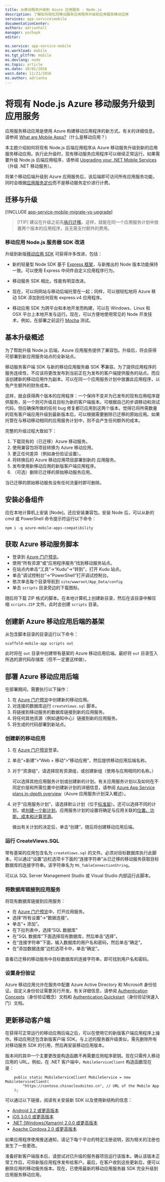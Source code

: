 ```yaml
---
title: 从移动服务升级到 Azure 应用服务 - Node.js
description: 了解如何轻松将移动服务应用程序升级到应用服务移动应用
services: app-service\mobile
documentationCenter: 
authors: adrianhall
manager: yochayk
editor: 

ms.service: app-service-mobile
ms.workload: mobile
ms.tgt_pltfrm: mobile
ms.devlang: node
ms.topic: article
ms.date: 10/01/2016
wacn.date: 11/21/2016
ms.author: adrianha
---
```


# 将现有 Node.js Azure 移动服务升级到应用服务

应用服务移动应用是使用 Azure 构建移动应用程序的新方式。有关的详细信息，请参阅 [What are Mobile Apps?]（什么是移动应用？）

本主题介绍如何将现有 Node.js 后端应用程序从 Azure 移动服务升级到新的应用服务移动应用。执行此升级时，现有移动服务应用程序可以继续正常运行。如果需要升级 Node.js 后端应用程序，请参阅 [Upgrading your .NET Mobile Services](./app-service-mobile-net-upgrading-from-mobile-services.md)（升级 .NET 移动服务）。

将某个移动后端升级到 Azure 应用服务后，该后端即可访问所有应用服务功能，同时会根据[应用服务定价]而不是移动服务定价进行计费。

## 迁移与升级

[!INCLUDE [app-service-mobile-migrate-vs-upgrade](../../includes/app-service-mobile-migrate-vs-upgrade.md)]

>[!TIP] 建议在升级之前先[执行迁移](./app-service-mobile-migrating-from-mobile-services.md)。这样，就能在同一个应用服务计划中放置两个版本的应用程序，且无需支付额外的费用。

### 移动应用 Node.js 服务器 SDK 改进

升级到新版[移动应用 SDK](https://www.npmjs.com/package/azure-mobile-apps) 可获得许多改进，包括：

- 新的轻量型 Node SDK 基于 [Express 框架](http://expressjs.com/en/index.html)，与新推出的 Node 版本功能保持一致。可以使用 Express 中间件自定义应用程序行为。

- 移动服务 SDK 相比，性能有明显改进。

- 现在，可以将网站与移动后端托管在一起；同样，可以很轻松地将 Azure 移动 SDK 添加到任何现有 express.v4 应用程序。

- 移动应用 SDK 为跨平台和本地开发而构建，可以在 Windows、Linux 和 OSX 平台上本地开发与运行。现在，可以方便地使用常见的 Node 开发技术，例如，在部署之前运行 [Mocha](https://mochajs.org/) 测试。

## <a name="overview"></a>基本升级概述

为了帮助升级 Node.js 后端，Azure 应用服务提供了兼容包。升级后，将会获得可部署到新应用服务站点的全新站点。

移动服务客户端 SDK 与新的移动应用服务器 SDK **不**兼容。为了提供应用程序的服务连续性，不应该将更改发布到当前正在为发布的客户端提供服务的站点。而应该创建新的移动应用作为副本。可以在同一个应用服务计划中放置此应用程序，以免产生额外的财务成本。

这样，就会获得两个版本的应用程序：一个保持不变并为已发布的现有应用程序提供服务，另一个则可升级且目标为新的客户端版本。可根据自己的步调移动和测试代码，但应确保所做的任何 bug 修复都已应用到这两个版本。觉得已将所需数量的现有客户端应用升级到最新版本后，可以根据需要删除已迁移的原始应用。如果托管在与移动移动相同的应用服务计划中，则不会产生任何额外的成本。

完整的升级过程大致如下：

1. 下载现有的（已迁移）Azure 移动服务。
2. 使用兼容包将项目转换为 Azure 移动应用。
3. 更正任何差异（例如身份验证设置）。
4. 将转换后的 Azure 移动应用项目部署到新的 应用服务。
4. 发布使用新移动应用的新版客户端应用程序。
5. （可选）删除已迁移的原始移动服务应用。

当已迁移的原始移动服务没有任何流量时即可删除。

## <a name="install-npm-package"></a>安装必备组件

应在本地计算机上安装 [Node]。还应安装兼容包。安装 Node 后，可以从新的 cmd 或 PowerShell 命令提示符运行以下命令：

```npm i -g azure-mobile-apps-compatibility```

## <a name="obtain-ams-scripts"></a>获取 Azure 移动服务脚本

- 登录到 [Azure 门户预览]。
- 使用“所有资源”或“应用程序服务”找到移动服务站点。
- 在站点内单击“工具”->“Kudu”->“转到”，打开 Kudu 站点。
- 单击“调试控制台”->“PowerShell”打开调试控制台。
- 依次单击每个目录导航到 `site/wwwroot/App_Data/config`
- 单击 `scripts` 目录旁边的下载图标。

随后将下载 ZIP 格式的脚本。在本地计算机上创建新目录，然后在该目录中解压缩 `scripts.ZIP` 文件。此时会创建 `scripts` 目录。

## <a name="scaffold-app"></a>创建新 Azure 移动应用后端的基架

从包含脚本目录的目录运行以下命令：

```scaffold-mobile-app scripts out```

此时将在 `out` 目录中创建带有基架的 Azure 移动应用后端。最好将 `out` 目录签入所选的源代码存储库（但不一定要这样做）。

## <a name="deploy-ama-app"></a>部署 Azure 移动应用后端

在部署期间，需要执行以下操作：

1. 在 [Azure 门户预览]中创建新的移动应用。
2. 对连接的数据库运行 `createViews.sql` 脚本。
3. 将链接到移动服务的数据库链接到新的应用服务。
4. 将任何其他资源（例如通知中心）链接到新的应用服务。
5. 将生成的代码部署到新站点。

### 创建新的移动应用

1. 在 [Azure 门户预览]登录。

2. 单击“+新建”>“Web + 移动”>“移动应用”，然后提供移动应用后端名称。

3. 对于“资源组”，请选择现有资源组，或创建新组（使用与应用相同的名称。）
 
	可以选择其他应用服务计划或创建新的计划。有关应用服务计划以及如何在不同定价层和所需位置中创建新计划的详细信息，请参阅 [Azure App Service plans in-depth overview](../app-service/azure-web-sites-web-hosting-plans-in-depth-overview.md)（Azure 应用服务计划深入概述）。

4. 对于“应用服务计划”，请选择默认计划（位于[标准层](https://www.azure.cn/pricing/details/app-service/)）。还可以选择不同的计划，或[创建一个新计划](../app-service/azure-web-sites-web-hosting-plans-in-depth-overview.md#create-an-app-service-plan)。应用服务计划的设置将确定与应用关联的[位置、功能、成本和计算资源](https://www.azure.cn/pricing/details/app-service/)。

	做出有关计划的决定后，单击“创建”。随后将创建移动应用后端。

### 运行 CreateViews.SQL

带有基架的应用包含名为 `createViews.sql` 的文件。必须对目标数据库执行此脚本。可以通过“设置”边栏选项卡下面的“连接字符串”从已迁移的移动服务获取目标数据库的连接字符串。该字符串名为 `MS_TableConnectionString`。

可以从 SQL Server Management Studio 或 Visual Studio 内部运行此脚本。

### 将数据库链接到应用服务

将现有数据库链接到应用服务：

- 在 [Azure 门户预览]中，打开应用服务。
- 选择“所有设置”->“数据连接”。
- 单击“+ 添加”。
- 在下拉列表中，选择“SQL 数据库”
- 在“SQL 数据库”下面选择现有数据库，然后单击“选择”。
- 在“连接字符串”下面，输入数据库的用户名和密码，然后单击“确定”。
- 在“添加数据连接”边栏选项卡中，单击“确定”。

查看已迁移的移动服务中目标数据库的连接字符串，即可找到用户名和密码。

### 设置身份验证

Azure 移动应用允许在服务中配置 Azure Active Directory 和 Microsoft 身份验证。自定义身份验证需要另行开发。有关详细信息，请参阅 [Authentication Concepts]（身份验证概念）文档和 [Authentication Quickstart]（身份验证快速入门）文档。

## <a name="updating-clients"></a>更新移动客户端

在获得可正常运行的移动应用后端之后，可以在使用它的新版客户端应用程序上操作。移动应用还包含新版客户端 SDK。与上述的服务器升级类似，需先删除所有对移动服务 SDK 的引用，然后再安装移动应用版本。

版本间的其中一个主要更改是构造函数不再需要应用程序密钥。现在只需传入移动应用的 URL。例如，在 .NET 客户端中，`MobileServiceClient` 构造函数现在是：

        public static MobileServiceClient MobileService = new MobileServiceClient(
            "https://contoso.chinacloudsites.cn", // URL of the Mobile App
        );

可以通过以下链接，阅读有关安装新 SDK 以及使用新结构的信息：

- [Android 2.2 或更高版本](./app-service-mobile-android-how-to-use-client-library.md)
- [iOS 3.0.0 或更高版本](./app-service-mobile-ios-how-to-use-client-library.md)
- [.NET (Windows/Xamarin) 2.0.0 或更高版本](./app-service-mobile-dotnet-how-to-use-client-library.md)
- [Apache Cordova 2.0 或更高版本](./app-service-mobile-cordova-how-to-use-client-library.md)

如果应用程序使用推送通知，请记下每个平台的特定注册说明，因为相关的注册也发生了一些更改。

准备好新客户端版本后，请尝试对已升级的服务器项目运行该版本。确认该版本正常工作后，可将新版应用程序发布给客户。最后，在客户收到这些更新后，便可以删除应用的移动服务版本。现在，已使用最新的移动应用服务器 SDK 完全升级到应用服务移动应用。

<!-- URLs. -->

[Azure Classic Management Portal]: https://manage.windowsazure.cn/
[What are Mobile Apps?]: ./app-service-mobile-value-prop.md
[I already use web sites and mobile services - how does App Service help me?]: ./app-service-mobile-value-prop-migration-from-mobile-services.md
[Mobile App Server SDK]: https://www.npmjs.com/package/azure-mobile-apps
[Create a Mobile App]: ./app-service-mobile-xamarin-ios-get-started.md
[Add push notifications to your mobile app]: ./app-service-mobile-xamarin-ios-get-started-push.md
[Add authentication to your mobile app]: ./app-service-mobile-xamarin-ios-get-started-users.md
[Azure Scheduler]: ../scheduler/index.md/
[Web Job]: ../app-service-web/websites-webjobs-resources.md
[How to use the .NET server SDK]: ./app-service-mobile-dotnet-backend-how-to-use-server-sdk.md
[Migrate from Mobile Services to an App Service Mobile App]: ./app-service-mobile-migrating-from-mobile-services.md
[Migrate your existing Mobile Service to App Service]: ./app-service-mobile-migrating-from-mobile-services.md
[应用服务定价]: https://www.azure.cn/pricing/details/app-service/
[.NET server SDK overview]: ./app-service-mobile-dotnet-backend-how-to-use-server-sdk.md
[Authentication Concepts]: ../app-service/app-service-authentication-overview.md
[Authentication Quickstart]: ./app-service-mobile-auth.md

[Azure 门户预览]: https://portal.azure.cn/
[OData]: http://www.odata.org
[Promise]: https://developer.mozilla.org/docs/Web/JavaScript/Reference/Global_Objects/Promise
[basicapp sample on GitHub]: https://github.com/azure/azure-mobile-apps-node/tree/master/samples/basic-app
[todo sample on GitHub]: https://github.com/azure/azure-mobile-apps-node/tree/master/samples/todo
[samples directory on GitHub]: https://github.com/azure/azure-mobile-apps-node/tree/master/samples
[static-schema sample on GitHub]: https://github.com/azure/azure-mobile-apps-node/tree/master/samples/static-schema
[QueryJS]: https://github.com/Azure/queryjs
[Node.js Tools 1.1 for Visual Studio]: https://github.com/Microsoft/nodejstools/releases/tag/v1.1-RC.2.1
[mssql Node.js package]: https://www.npmjs.com/package/mssql
[Microsoft SQL Server 2014 Express]: http://www.microsoft.com/server-cloud/Products/sql-server-editions/sql-server-express.aspx
[ExpressJS Middleware]: http://expressjs.com/guide/using-middleware.html
[Winston]: https://github.com/winstonjs/winston

<!---HONumber=Mooncake_0919_2016-->